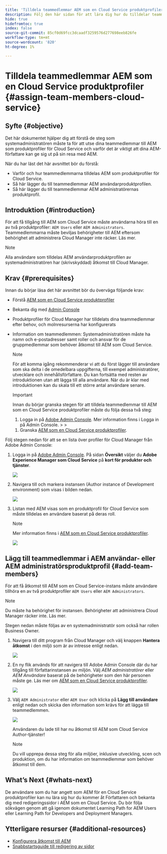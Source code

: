 ```yaml
---
title: 'Tilldela teammedlemmar AEM som en Cloud Service produktprofiler '
description: Följ den här sidan för att lära dig hur du tilldelar teammedlemmar till AEM som en Cloud Service produktprofiler
hide: true
hidefromtoc: true
index: false
source-git-commit: 85cf0d69fcc3dcaadf3259576d277698eeb826fe
workflow-type: tm+mt
source-wordcount: '820'
ht-degree: 1%

---
```



# Tilldela teammedlemmar AEM som en Cloud Service produktprofiler {#assign-team-members-cloud-service}

## Syfte {#objective}

Det här dokumentet hjälper dig att förstå de steg som systemadministratören måste ta för att utse dina teammedlemmar till AEM som produktprofiler för Cloud Service och varför det är viktigt att dina AEM-författare kan ge sig ut på sin resa med AEM.

När du har läst det här avsnittet bör du förstå:

* Varför och hur teammedlemmarna tilldelas AEM som produktprofiler för Cloud Service.
* Så här lägger du till teammedlemmar AEM användarproduktprofilen.
* Så här lägger du till teammedlemmar AEM administratörernas produktprofil.


## Introduktion {#introduction}

För att få tillgång till AEM som Cloud Service måste användarna höra till en av två produktprofiler:  `AEM Users` eller `AEM Administrators`. Teammedlemmarna måste beviljas behörigheter till AEM eftersom behörighet att administrera Cloud Manager inte räcker. Läs mer.

>[!NOTE]
>Alla användare som tilldelas AEM användarproduktprofilen av systemadministratören har (skrivskyddad) åtkomst till Cloud Manager.

## Krav {#prerequisites}

Innan du börjar läsa det här avsnittet bör du överväga följande krav:

* Förstå [AEM som en Cloud Service produktprofiler](https://experienceleague.adobe.com/docs/experience-manager-cloud-service/onboarding/onboarding-concepts/aem-cs-team-product-profiles.html?lang=en#aem-product-profiles)
* Bekanta dig med [Admin Console](https://experienceleague.adobe.com/docs/experience-manager-cloud-service/onboarding/onboarding-concepts/admin-console.html?lang=en)
* Produktprofiler för Cloud Manager har tilldelats dina teammedlemmar efter behov, och molnresurserna har konfigurerats
* Information om teammedlemmen: Systemadministratören måste ha namn och e-postadresser samt roller och ansvar för de gruppmedlemmar som behöver åtkomst till AEM som Cloud Service.

   >[!NOTE]
   >För att komma igång rekommenderar vi att du först lägger till användare som ska delta i de omedelbara uppgifterna, till exempel administratörer, utvecklare och innehållsförfattare. Du kan fortsätta med resten av introduktionen utan att lägga till alla användare. När du är klar med introduktionen kan du skala till ett större antal användare senare.


   >[!IMPORTANT]
   >Innan du börjar granska stegen för att tilldela teammedlemmar till AEM som en Cloud Service produktprofiler måste du följa dessa två steg:
   >
   >1. Logga in på [Adobe Admin Console](https://experienceleague.adobe.com/docs/experience-manager-cloud-service/onboarding/onboarding-concepts/admin-console.html?lang=en). Mer information finns i Logga in på Admin Console.
      >
      >
   1. Granska [AEM som en Cloud Service produktprofiler](https://experienceleague.adobe.com/docs/experience-manager-cloud-service/onboarding/onboarding-concepts/aem-cs-team-product-profiles.html?lang=en#aem-product-profiles).


Följ stegen nedan för att se en lista över profiler för Cloud Manager från Adobe Admin Console:

1. Logga in på [Adobe Admin Console](https://adminconsole.adobe.com/). På sidan **Översikt** väljer du **Adobe Experience Manager som Cloud Service** på **kort för produkter och tjänster**.

   ![](/help/onboarding/onboarding-journey/assets/assign-team1.png)

1. Navigera till och markera instansen (Author instance of Development environment) som visas i bilden nedan.

   ![](/help/onboarding/onboarding-journey/assets/cloud-profiles-1.png)


1. Listan med AEM visas som en produktprofil för Cloud Service som måste tilldelas en användare baserat på deras roll.

   >[!NOTE]
   >Mer information finns i [AEM som en Cloud Service produktprofiler](https://experienceleague.adobe.com/docs/experience-manager-cloud-service/onboarding/onboarding-concepts/aem-cs-team-product-profiles.html?lang=en#aem-product-profiles).

   ![](/help/onboarding/onboarding-journey/assets/cloud-profiles-2.png)


## Lägg till teammedlemmar i AEM användar- eller AEM administratörsproduktprofil {#add-team-members}

För att få åtkomst till AEM som en Cloud Service-instans måste användare tillhöra en av två produktprofiler `AEM Users` eller `AEM Administrators`.

>[!NOTE]
>Du måste ha behörighet för instansen. Behörigheter att administrera Cloud Manager räcker inte. Läs mer.

Stegen nedan måste följas av en systemadministratör som också har rollen Business Owner.

1. Navigera till ditt program från Cloud Manager och välj knappen **Hantera åtkomst** i den miljö som är av intresse enligt nedan.

   ![](/help/onboarding/onboarding-journey/assets/add-team1.png)

1. En ny flik används för att navigera till Adobe Admin Console där du har tillgång till författarinstansen av miljön. Välj *AEM administratörer* eller *AEM Användare* baserat på de behörigheter som den här personen måste ge. Läs mer om [AEM som en Cloud Service produktprofiler](https://experienceleague.adobe.com/docs/experience-manager-cloud-service/onboarding/onboarding-concepts/aem-cs-team-product-profiles.html?lang=en#aem-product-profiles).

   ![](/help/onboarding/onboarding-journey/assets/add-team2.png)

1. Välj `AEM Administrator` eller `AEM User` och klicka på **Lägg till användare** enligt nedan och skicka den information som krävs för att lägga till teammedlemmen.

   ![](/help/onboarding/onboarding-journey/assets/add-team3.png)

   Användaren du lade till har nu åtkomst till AEM som Cloud Service Author-tjänster!

   >[!NOTE]
   >Du vill upprepa dessa steg för alla miljöer, inklusive utveckling, scen och produktion, om du har information om teammedlemmar som behöver åtkomst till dem.


## What’s Next {#whats-next}

De användare som du har angett som AEM för en Cloud Service produktprofiler kan nu lära sig hur du kommer åt Författaren och bekanta dig med redigeringssidor i AEM som en Cloud Service. Du bör följa sökvägen genom att gå igenom dokumentet Learning Path for AEM Users eller Learning Path for Developers and Deployment Managers.

## Ytterligare resurser {#additional-resources}

* [Konfigurera åtkomst till AEM](https://experienceleague.adobe.com/docs/experience-manager-learn/cloud-service/accessing/walk-through.html?lang=en)
* [Snabbstartsguide till redigering av sidor](https://experienceleague.adobe.com/docs/experience-manager-cloud-service/sites/authoring/getting-started/quick-start.html?lang=en)
